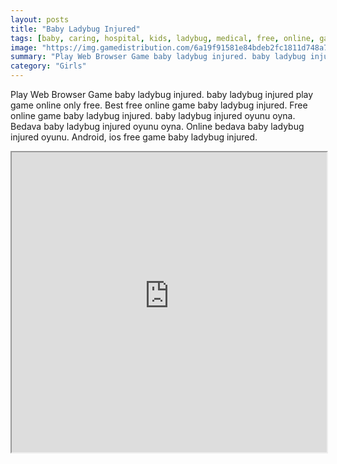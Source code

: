 ```yaml
---
layout: posts
title: "Baby Ladybug Injured"
tags: [baby, caring, hospital, kids, ladybug, medical, free, online, games, oyna, game, free, games, play, play, games]
image: "https://img.gamedistribution.com/6a19f91581e84bdeb2fc1811d748a787.jpg"
summary: "Play Web Browser Game baby ladybug injured. baby ladybug injured play game online only free. Best free online game baby ladybug injured. Free online game baby ladybug injured. baby ladybug injured oyunu oyna. Bedava baby ladybug injured oyunu oyna. Online bedava baby ladybug injured oyunu. Android, ios free game baby ladybug injured."
category: "Girls"
---
```


Play Web Browser Game baby ladybug injured. baby ladybug injured play game online only free. Best free online game baby ladybug injured. Free online game baby ladybug injured. baby ladybug injured oyunu oyna. Bedava baby ladybug injured oyunu oyna. Online bedava baby ladybug injured oyunu. Android, ios free game baby ladybug injured.

<iframe width="100%" height="480px;" src="https://html5.gamedistribution.com/6a19f91581e84bdeb2fc1811d748a787/"></iframe>